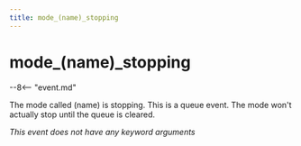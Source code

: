 ```yaml
---
title: mode_(name)_stopping
---
```


# mode_(name)_stopping


--8<-- "event.md"

The mode called (name) is stopping. This is a queue event. The mode
won't actually stop until the queue is cleared.

*This event does not have any keyword arguments*
